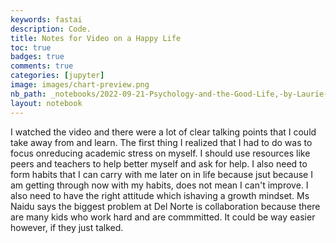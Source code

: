 ```yaml
---
keywords: fastai
description: Code.
title: Notes for Video on a Happy Life
toc: true 
badges: true
comments: true
categories: [jupyter]
image: images/chart-preview.png
nb_path: _notebooks/2022-09-21-Psychology-and-the-Good-Life,-by-Laurie-Santos.ipynb
layout: notebook
---
```


<!--
#################################################
### THIS FILE WAS AUTOGENERATED! DO NOT EDIT! ###
#################################################
# file to edit: _notebooks/2022-09-21-Psychology-and-the-Good-Life,-by-Laurie-Santos.ipynb
-->

<div class="container" id="notebook-container">
        
<div class="cell border-box-sizing text_cell rendered"><div class="inner_cell">
<div class="text_cell_render border-box-sizing rendered_html">
<p>I watched the video and there were a lot of clear talking points that I could take away from and learn. The first thing I realized that I had to do was to focus onreducing academic stress on myself. I should use resources like peers and teachers to help better myself and ask for help. I also need to form habits that I can carry with me later on in life because jsut because I am getting through now with my habits, does not mean I can't improve. I also need to have the right attitude which ishaving a growth mindset. Ms Naidu says the biggest problem at Del Norte is collaboration because there are many kids who work hard and are commmitted. It could be way easier however, if they just talked.</p>

</div>
</div>
</div>
</div>
 

